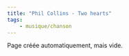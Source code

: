 ```yaml
---
title: "Phil Collins - Two hearts"
tags:
    - musique/chanson
---
```


Page créée automatiquement, mais vide.
